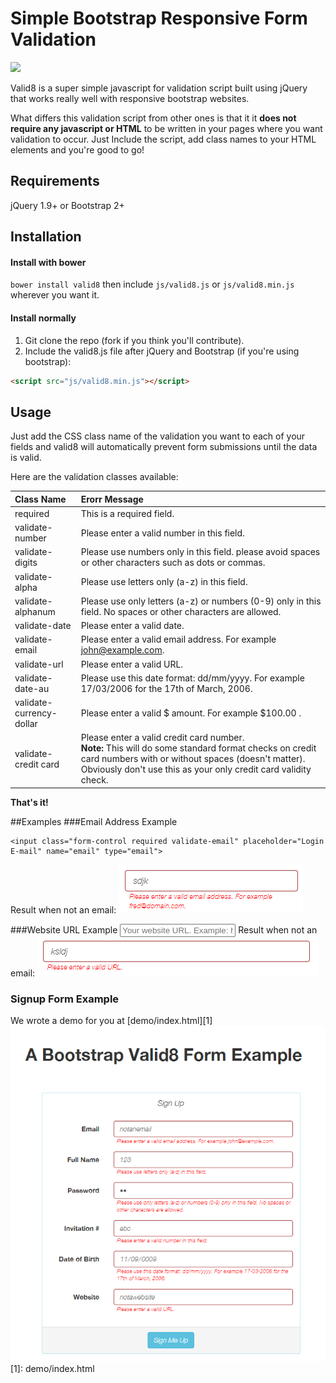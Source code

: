 # Simple Bootstrap Responsive Form Validation
![](http://g.recordit.co/JfsfWSwHcf.gif)

Valid8 is a super simple javascript for validation script built using jQuery that works really well
with responsive bootstrap websites.

What differs this validation script from other ones is that it it **does not require any javascript or HTML** to be written
in your pages where you want validation to occur. Just Include the script, add class names to your HTML elements and you're good to go!

## Requirements
jQuery 1.9+ or Bootstrap 2+

## Installation
#### Install with bower
`bower install valid8` then include `js/valid8.js` or `js/valid8.min.js` wherever you want it.
#### Install normally
1. Git clone the repo (fork if you think you'll contribute). 
2. Include the valid8.js file after jQuery and Bootstrap (if you're using bootstrap):

  ```html
  <script src="js/valid8.min.js"></script>
  ```

## Usage

Just add the CSS class name of the validation you want to each of your fields and valid8 will automatically prevent form submissions until the data is valid. 

Here are the validation classes available:


|Class Name|Erorr Message|
|:---------|:-------------------------|
|required | This is a required field.|
|validate-number | Please enter a valid number in this field.|
|validate-digits | Please use numbers only in this field. please avoid spaces or other characters such as dots or commas.|
|validate-alpha | Please use letters only (a-z) in this field.|
|validate-alphanum | Please use only letters (a-z) or numbers (0-9) only in this field. No spaces or other characters are allowed.|
|validate-date | Please enter a valid date.|
|validate-email | Please enter a valid email address. For example john@example.com.|
|validate-url | Please enter a valid URL.|
|validate-date-au | Please use this date format: dd/mm/yyyy. For example 17/03/2006 for the 17th of March, 2006.|
|validate-currency-dollar | Please enter a valid $ amount. For example $100.00 .|
|validate-credit card | Please enter a valid credit card number.<Br> **Note:** This will do some standard format checks on credit card numbers with or without spaces (doesn't matter). Obviously don't use this as your only credit card validity check.|


**That's it!**

##Examples
###Email Address Example

    <input class="form-control required validate-email" placeholder="Login E-mail" name="email" type="email">
Result when not an email: ![](demo/screenshots/notemail.png?raw=true)

###Website URL Example
    <input class="form-control required validate-url" placeholder="Your website URL. Example: http://www.magecredit.com" name="url" type="url">
Result when not an email: ![](demo/screenshots/noturl.png?raw=true)

### Signup Form Example
We wrote a demo for you at [demo/index.html][1]
![](demo/screenshots/form_example.png?raw=true)
[1]: demo/index.html
